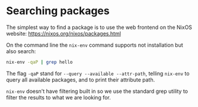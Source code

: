 # Searching packages

The simplest way to find a package is to use the web frontend on the
NixOS website: https://nixos.org/nixos/packages.html

On the command line the `nix-env` command supports not installation
but also search:

```bash
nix-env -qaP | grep hello
```

The flag `-qaP` stand for `--query --available --attr-path`, telling
`nix-env` to query all available packages, and to print their
attribute path.

`nix-env` doesn't have filtering built in so we use the standard grep
utility to filter the results to what we are looking for.
